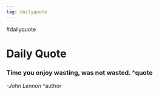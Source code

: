 ```yaml
---
tag: dailyquote
---
```


#dailyquote

# Daily Quote

### Time you enjoy wasting, was not wasted. ^quote
*-John Lennon* ^author
